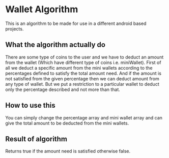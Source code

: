 # Wallet Algorithm

This is an algorithm to be made for use in a different android based projects.

## What the algorithm actually do
There are some type of coins to the user and we have to deduct an amount from the wallet (Which have different type of coins i.e. miniWallet).
First of all we deduct a specific amount from the mini wallets according to the percentages defined to satisfy the total amount need.
And if the amount is not satisfied from the given percentage then we can deduct amount from any type of wallet.
But we put a restriction to a particular wallet to deduct only the percentage described and not more than that.

## How to use this
You can simply change the percentage array and mini wallet array and can give the total amount to be deducted from the mini wallets.

## Result of algorithm
Returns true if the amount need is satisfied otherwise false.

